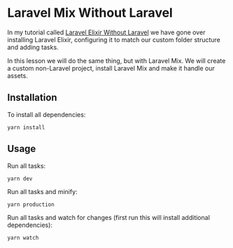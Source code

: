 # Laravel Mix Without Laravel

In my tutorial called [Laravel Elixir Without Laravel](https://laravelista.com/lessons/laravel-elixir-without-laravel) we have gone over installing Laravel Elixir, configuring it to match our custom folder structure and adding tasks.

In this lesson we will do the same thing, but with Laravel Mix.  We will create a custom non-Laravel project, install Laravel Mix and make it handle our assets.

## Installation

To install all dependencies:

```
yarn install
```

## Usage

Run all tasks:

```
yarn dev
```

Run all tasks and minify:

```
yarn production
```

Run all tasks and watch for changes (first run this will install additional dependencies):

```
yarn watch
```
